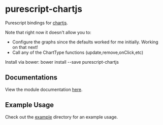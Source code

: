 # purescript-chartjs
Purescript bindings for [chartjs](http://chartjs.org).

Note that right now it doesn't allow you to:
  * Configure the graphs since the defaults worked for me initially. Working on that next!
  * Call any of the ChartType functions (update,remove,onClick,etc)

Install via bower: bower install --save purescript-chartjs

## Documentations

View the module documentation [here](MODULES.md).

## Example Usage

Check out the [example](example/) directory for an example usage.


